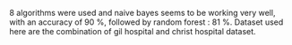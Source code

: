 8 algorithms were used and naive bayes seems to be working very well, with an accuracy of 90 %, followed by random forest : 81 %.
Dataset used here are the combination of gil hospital and christ hospital dataset.
